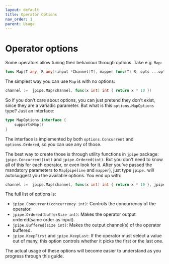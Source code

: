 ```yaml
---
layout: default
title: Operator Options
nav_order: 1
parent: Usage
---
```


<h1>Operator options</h1>

Some operators allow tuning their behaviour through options. Take e.g. `Map`:

```go
func Map[T any, R any](input *Channel[T], mapper func(T) R, opts ...options.MapOptions) *Channel[R]
```

The simplest way you can use `Map` is with no options:

```go
channel :=  jpipe.Map(channel, func(x int) int { return x * 10 })
```

So if you don't care about options, you can just pretend they don't exist, since they are a variadic parameter. But what is this `options.MapOptions` type? Just an interface:

```go
type MapOptions interface {
    supportsMap()
}
```

The interface is implemented by both `options.Concurrent` and `options.Ordered`, so you can use any of those.

The best way to create those is through utility functions in `jpipe` package: `jpipe.Concurrent(int)` and `jpipe.Ordered(int)`. But you don't need to know all of this for each operator, or even look for it. After you've passed the mandatory parameters to `Map`(`pipeline` and `mapper`), just type `jpipe.` will autosuggest you the available options. You end up with:

```go
channel :=  jpipe.Map(channel, func(x int) int { return x * 10 }, jpipe.Concurrent(2), jpipe.Ordered(10))
```

The full list of options is:

- `jpipe.Concurrent(concurrency int)`: Controls the concurrency of the operator.
- `jpipe.Ordered(bufferSize int)`: Makes the operator output ordered(same order as input).
- `jpipe.Buffered(size int)`: Makes the output channel(s) of the operator buffered.
- `jpipe.KeepFirst` and `jpipe.KeepLast`: If the operator must select a value out of many, this option controls whether it picks the first or the last one.

The actual usage of these options will become easier to understand as you progress through this guide.